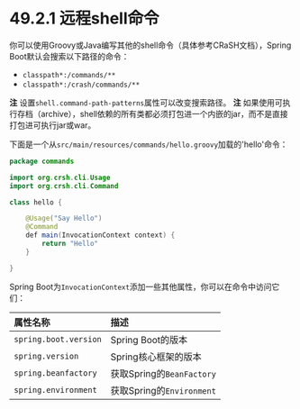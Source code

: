 # 49.2.1 远程shell命令

你可以使用Groovy或Java编写其他的shell命令（具体参考CRaSH文档），Spring Boot默认会搜索以下路径的命令：

* `classpath*:/commands/**`
* `classpath*:/crash/commands/**`

**注** 设置`shell.command-path-patterns`属性可以改变搜索路径。 **注** 如果使用可执行存档（archive），shell依赖的所有类都必须打包进一个内嵌的jar，而不是直接打包进可执行jar或war。

下面是一个从`src/main/resources/commands/hello.groovy`加载的'hello'命令：

```java
package commands

import org.crsh.cli.Usage
import org.crsh.cli.Command

class hello {

    @Usage("Say Hello")
    @Command
    def main(InvocationContext context) {
        return "Hello"
    }

}
```

Spring Boot为`InvocationContext`添加一些其他属性，你可以在命令中访问它们：

| 属性名称 | 描述 |
| :--- | :--- |
| `spring.boot.version` | Spring Boot的版本 |
| `spring.version` | Spring核心框架的版本 |
| `spring.beanfactory` | 获取Spring的`BeanFactory` |
| `spring.environment` | 获取Spring的`Environment` |

